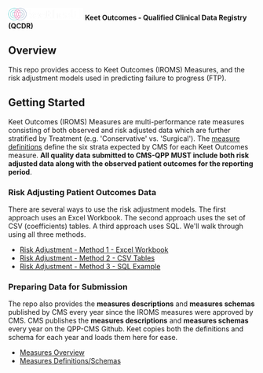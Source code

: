 <img src="docs/keet-logo-color-white.png" height="25"/>  **Keet Outcomes - Qualified Clinical Data Registry (QCDR)**

## Overview
This repo provides access to Keet Outcomes (IROMS) Measures, and the risk adjustment models used in predicting failure to progress (FTP).

## Getting Started
Keet Outcomes (IROMS) Measures are multi-performance rate measures consisting of both observed and risk adjusted data which are further stratified by Treatment (e.g. 'Conservative' vs. 'Surgical'). The [measure definitions](docs/measures-overview.md) define the six strata expected by CMS for each Keet Outcomes measure. **All quality data submitted to CMS-QPP MUST include both risk adjusted data along with the observed patient outcomes for the reporting period**.

### Risk Adjusting Patient Outcomes Data
There are several ways to use the risk adjustment models. The first approach uses an Excel Workbook. The second approach uses the set of CSV (coefficients) tables. A third approach uses SQL. We'll walk through using all three methods.

* [Risk Adjustment - Method 1 - Excel Workbook](docs/risk-adjustment-workbook-example.md)
* [Risk Adjustment - Method 2 - CSV Tables](docs/risk-adjustment-csv-example.md)
* [Risk Adjustment - Method 3 - SQL Example](docs/risk-adjustment-sql-example.md)


### Preparing Data for Submission
The repo also provides the **measures descriptions** and **measures schemas** published by CMS every year since the IROMS measures were approved by CMS. CMS publishes the **measures descriptions** and **measures schemas** every year on the QPP-CMS Github. Keet copies both the definitions and schema for each year and loads them here for ease.

* [Measures Overview](docs/measures-overview.md)
* [Measures Definitions/Schemas](measures)
